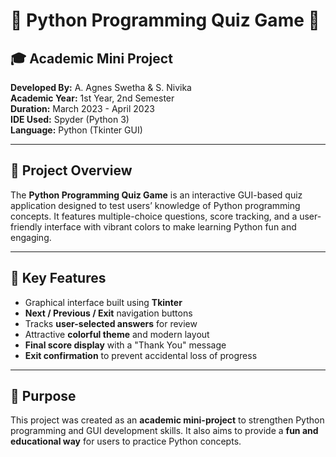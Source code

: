 # 🐍 Python Programming Quiz Game 🧠

## 🎓 Academic Mini Project

**Developed By:** A. Agnes Swetha & S. Nivika  
**Academic Year:** 1st Year, 2nd Semester  
**Duration:** March 2023 - April 2023  
**IDE Used:** Spyder (Python 3)  
**Language:** Python (Tkinter GUI)

---

## 📄 Project Overview

The **Python Programming Quiz Game** is an interactive GUI-based quiz application designed to test users’ knowledge of Python programming concepts. It features multiple-choice questions, score tracking, and a user-friendly interface with vibrant colors to make learning Python fun and engaging.

---

## 🧩 Key Features

- Graphical interface built using **Tkinter**  
- **Next / Previous / Exit** navigation buttons  
- Tracks **user-selected answers** for review  
- Attractive **colorful theme** and modern layout  
- **Final score display** with a "Thank You" message  
- **Exit confirmation** to prevent accidental loss of progress  

---

## 🎯 Purpose

This project was created as an **academic mini-project** to strengthen Python programming and GUI development skills. It also aims to provide a **fun and educational way** for users to practice Python concepts.
